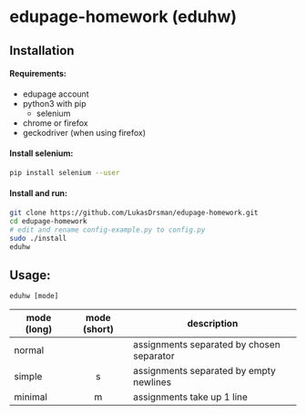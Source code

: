 # edupage-homework (eduhw)
## Installation
#### Requirements:
* edupage account
* python3 with pip
  * selenium
* chrome or firefox
* geckodriver (when using firefox)

#### Install selenium:
```sh
pip install selenium --user
```

#### Install and run:
```sh
git clone https://github.com/LukasDrsman/edupage-homework.git
cd edupage-homework
# edit and rename config-example.py to config.py
sudo ./install
eduhw
```

## Usage:
```
eduhw [mode]
```
| mode (long)   | mode (short)| description                                 |
| ------------- |:-----------:|--------------                               |
| normal        |             | assignments separated by chosen separator   |
| simple        | s           | assignments separated by empty newlines     |
| minimal       | m           | assignments take up 1 line                  |
<br>
